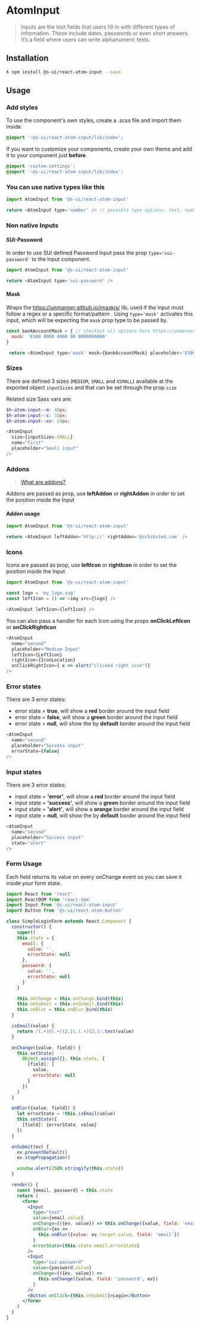# AtomInput

> Inputs are the text fields that users fill in with different types of information. These include dates, passwords or even short answers. It’s a field where users can write alphanumeric texts.

## Installation

```sh
ƛ npm install @s-ui/react-atom-input --save
```

## Usage

### Add styles

To use the component's own styles, create a .scss file and import them inside.

```scss
@import '~@s-ui/react-atom-input/lib/index';
```

If you want to customize your components, create your own theme and add it to your component just **before**.

```scss
@import 'custom-settings';
@import '~@s-ui/react-atom-input/lib/index';
```

    
### You can use native types like this

```js
import AtomInput from '@s-ui/react-atom-input'

return <AtomInput type='number' /> // possible type options: text, number, date and password
```

### Non native Inputs

#### SUI-Password

In order to use SUI defined Password Input pass the prop `type='sui-password'` to the Input component.

```js
import AtomInput from '@s-ui/react-atom-input'

return <AtomInput type='sui-password' />
```

#### Mask

Wraps the https://unmanner.github.io/imaskjs/ lib, used if the input must follow a regex or a specific format/pattern . Using `type='mask'` activates this input, which will be expecting the `mask` prop type to be passed by.

```js
const bankAccountMask = { // checkout all options here https://unmanner.github.io/imaskjs/guide.html
  mask: 'ES00 0000 0000 00 0000000000'
}

 return <AtomInput type='mask' mask={bankAccountMask} placeholder='ES00 0000 0000 00 0000000000' />
```

### Sizes

There are defined 3 sizes (`MEDIUM`, `SMALL` and `XSMALL`) available at the exported object `inputSizes` and that can be set through the prop `size`

Related size Sass vars are:
```scss
$h-atom-input--m: 40px;
$h-atom-input--s: 32px;
$h-atom-input--xs: 24px;
```

```js
<AtomInput
  size={inputSizes.SMALL}
  name="first"
  placeholder="Small input"
/>
```


### Addons

> [What are addons?](https://paper.dropbox.com/doc/SUI-Input-03mHJFkOCjviSZevsaTwm#:uid=125362683844628624581838&h2=Icons-and-addons-inside-the-in)

Addons are passed as prop, use **leftAddon** or **rightAddon** in order to set the position inside the Input

#### Addon usage

```js
import AtomInput from '@s-ui/react-atom-input'

return <AtomInput leftAddon='http://' rightAddon='@schibsted.com' />
```

### Icons

Icons are passed as prop, use **leftIcon** or **rightIcon** in order to set the position inside the Input


```js
import AtomInput from '@s-ui/react-atom-input'

const logo = 'my_logo.svg'
const leftIcon = () => <img src={logo} />

<AtomInput leftIcon={leftIcon} />
```

You can also pass a handler for each Icon using the props **onClickLeftIcon** or **onClickRightIcon**

```js
<AtomInput
  name="second"
  placeholder="Medium Input"
  leftIcon={LeftIcon}
  rightIcon={IconLocation}
  onClickRightIcon={ e => alert("clicked right icon")}
/>
```


### Error states

There are 3 error states:

* error state = **true**, will show a **red** border around the input field
* error state = **false**, will show a **green** border around the input field
* error state = **null**, will show the by **default** border around the input field

```js
<AtomInput 
  name="second" 
  placeholder="Success input" 
  errorState={false} 
/>
```


### Input states

There are 3 error states:

* input state = **'error'**, will show a **red** border around the input field
* input state = **'success'**, will show a **green** border around the input field
* input state = **'alert'**, will show a **orange** border around the input field
* input state = **null**, will show the by **default** border around the input field

```js
<AtomInput 
  name="second" 
  placeholder="Success input" 
  state="alert"
/>
```



### Form Usage

Each field returns its value on every onChange event so you can save it inside your form state.

```jsx
import React from 'react'
import ReactDOM from 'react-dom'
import Input from '@s-ui/react-atom-input'
import Button from '@s-ui/react-atom-button'

class SimpleLoginForm extends React.Component {
  constructor() {
    super()
    this.state = {
      email: {
        value: '',
        errorState: null
      },
      password: {
        value: '',
        errorState: null
      }
    }

    this.onChange = this.onChange.bind(this)
    this.onSubmit = this.onSubmit.bind(this)
    this.onBlur = this.onBlur.bind(this)
  }

  isEmail(value) {
    return /(.+)@(.+){2,}\.(.+){2,}/.test(value)
  }

  onChange({value, field}) {
    this.setState(
      Object.assign({}, this.state, {
        [field]: {
          value,
          errorState: null
        }
      })
    )
  }

  onBlur({value, field}) {
    let errorState = !this.isEmail(value)
    this.setState({
      [field]: {errorState, value}
    })
  }

  onSubmit(ev) {
    ev.preventDefault()
    ev.stopPropagation()

    window.alert(JSON.stringify(this.state))
  }

  render() {
    const {email, password} = this.state
    return (
      <form>
        <Input
          type="text"
          value={email.value}
          onChange={({ev, value}) => this.onChange({value, field: 'email', ev})}
          onBlur={ev =>
            this.onBlur({value: ev.target.value, field: 'email'})
          }
          errorState={this.state.email.errorState}
        />
        <Input
          type="sui-password"
          value={password.value}
          onChange={({ev, value}) =>
            this.onChange({value, field: 'password', ev})
          }
        />
        <Button onClick={this.onSubmit}>Login</Button>
      </form>
    )
  }
}

```

